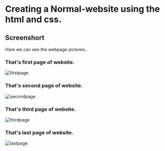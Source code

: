 # Creating a Normal-website using the html and css.

## Screenshort
Hare we can see the webpage pictures..
### That's first page of website.
![firstpage](https://github.com/user-attachments/assets/d78bfe38-30de-4e2a-a6d9-5faa925fd95b)

### That's second page of website.
![secondpage](https://github.com/user-attachments/assets/8a6c22b3-147c-469c-9d59-098b1214bd30)

### That's  third page of website.
![thirdpage](https://github.com/user-attachments/assets/75474590-3928-44be-853f-64e0e9b6a9f6)

### That's last page of website.
![lastpage](https://github.com/user-attachments/assets/76b4c971-debb-4e88-8c47-89b0c92724cf)
